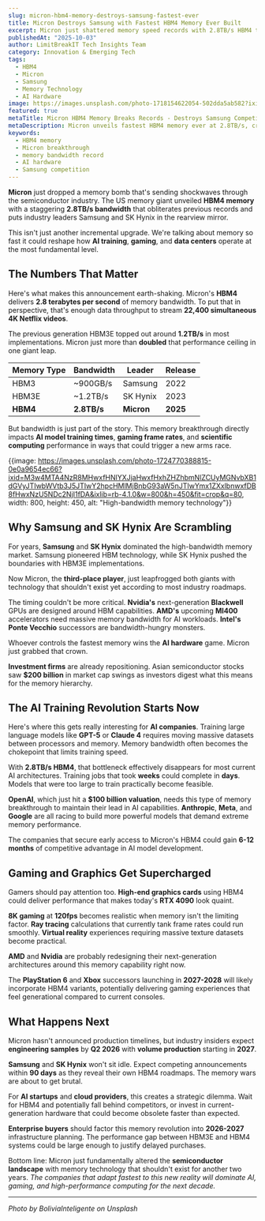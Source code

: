 ```yaml
---
slug: micron-hbm4-memory-destroys-samsung-fastest-ever
title: Micron Destroys Samsung with Fastest HBM4 Memory Ever Built
excerpt: Micron just shattered memory speed records with 2.8TB/s HBM4 that leaves Samsung and SK Hynix in the dust. This changes everything for AI.
publishedAt: "2025-10-03"
author: LimitBreakIT Tech Insights Team
category: Innovation & Emerging Tech
tags:
  - HBM4
  - Micron
  - Samsung
  - Memory Technology
  - AI Hardware
image: https://images.unsplash.com/photo-1718154622054-502dda5ab582?ixid=M3w4MTA4NzR8MHwxfHNlYXJjaHwxfHxpbm5vdmF0aW9uJTIwJTI2JTIwZW1lcmdpbmclMjB0ZWNoJTIwSEJNNCUyMG1lbW9yeSUyME1pY3JvbiUyMGJyZWFrdGhyb3VnaHxlbnwxfDB8fHwxNzU5NDc2NjI1fDA&ixlib=rb-4.1.0&w=1200&h=600&fit=crop&q=80
featured: true
metaTitle: Micron HBM4 Memory Breaks Records - Destroys Samsung Competition
metaDescription: Micron unveils fastest HBM4 memory ever at 2.8TB/s, crushing Samsung and SK Hynix. This breakthrough changes AI training and gaming forever.
keywords:
  - HBM4 memory
  - Micron breakthrough
  - memory bandwidth record
  - AI hardware
  - Samsung competition
---
```


**Micron** just dropped a memory bomb that's sending shockwaves through the semiconductor industry. The US memory giant unveiled **HBM4 memory** with a staggering **2.8TB/s bandwidth** that obliterates previous records and puts industry leaders Samsung and SK Hynix in the rearview mirror.

This isn't just another incremental upgrade. We're talking about memory so fast it could reshape how **AI training**, **gaming**, and **data centers** operate at the most fundamental level.

## **The Numbers That Matter**

Here's what makes this announcement earth-shaking. Micron's **HBM4** delivers **2.8 terabytes per second** of memory bandwidth. To put that in perspective, that's enough data throughput to stream **22,400 simultaneous 4K Netflix videos**.

The previous generation HBM3E topped out around **1.2TB/s** in most implementations. Micron just more than **doubled** that performance ceiling in one giant leap.

| Memory Type | Bandwidth | Leader | Release |
|------------|-----------|--------|----------|
| HBM3 | ~900GB/s | Samsung | 2022 |
| HBM3E | ~1.2TB/s | SK Hynix | 2023 |
| **HBM4** | **2.8TB/s** | **Micron** | **2025** |

But bandwidth is just part of the story. This memory breakthrough directly impacts **AI model training times**, **gaming frame rates**, and **scientific computing** performance in ways that could trigger a new arms race.

{{image: https://images.unsplash.com/photo-1724770388815-0e0a9654ec66?ixid=M3w4MTA4NzR8MHwxfHNlYXJjaHwxfHxhZHZhbmNlZCUyMGNvbXB1dGVyJTIwbWVtb3J5JTIwY2hpcHMlMjBnbG93aW5nJTIwYmx1ZXxlbnwxfDB8fHwxNzU5NDc2NjI1fDA&ixlib=rb-4.1.0&w=800&h=450&fit=crop&q=80, width: 800, height: 450, alt: "High-bandwidth memory technology"}}

## **Why Samsung and SK Hynix Are Scrambling**

For years, **Samsung** and **SK Hynix** dominated the high-bandwidth memory market. Samsung pioneered HBM technology, while SK Hynix pushed the boundaries with HBM3E implementations.

Now Micron, the **third-place player**, just leapfrogged both giants with technology that shouldn't exist yet according to most industry roadmaps.

The timing couldn't be more critical. **Nvidia's** next-generation **Blackwell** GPUs are designed around HBM capabilities. **AMD's** upcoming **MI400** accelerators need massive memory bandwidth for AI workloads. **Intel's** **Ponte Vecchio** successors are bandwidth-hungry monsters.

Whoever controls the fastest memory wins the **AI hardware** game. Micron just grabbed that crown.

**Investment firms** are already repositioning. Asian semiconductor stocks saw **$200 billion** in market cap swings as investors digest what this means for the memory hierarchy.

## **The AI Training Revolution Starts Now**

Here's where this gets really interesting for **AI companies**. Training large language models like **GPT-5** or **Claude 4** requires moving massive datasets between processors and memory. Memory bandwidth often becomes the chokepoint that limits training speed.

With **2.8TB/s HBM4**, that bottleneck effectively disappears for most current AI architectures. Training jobs that took **weeks** could complete in **days**. Models that were too large to train practically become feasible.

**OpenAI**, which just hit a **$100 billion valuation**, needs this type of memory breakthrough to maintain their lead in AI capabilities. **Anthropic**, **Meta**, and **Google** are all racing to build more powerful models that demand extreme memory performance.

The companies that secure early access to Micron's HBM4 could gain **6-12 months** of competitive advantage in AI model development.

## **Gaming and Graphics Get Supercharged**

Gamers should pay attention too. **High-end graphics cards** using HBM4 could deliver performance that makes today's **RTX 4090** look quaint.

**8K gaming** at **120fps** becomes realistic when memory isn't the limiting factor. **Ray tracing** calculations that currently tank frame rates could run smoothly. **Virtual reality** experiences requiring massive texture datasets become practical.

**AMD** and **Nvidia** are probably redesigning their next-generation architectures around this memory capability right now.

The **PlayStation 6** and **Xbox** successors launching in **2027-2028** will likely incorporate HBM4 variants, potentially delivering gaming experiences that feel generational compared to current consoles.

## **What Happens Next**

Micron hasn't announced production timelines, but industry insiders expect **engineering samples** by **Q2 2026** with **volume production** starting in **2027**.

**Samsung** and **SK Hynix** won't sit idle. Expect competing announcements within **90 days** as they reveal their own HBM4 roadmaps. The memory wars are about to get brutal.

For **AI startups** and **cloud providers**, this creates a strategic dilemma. Wait for HBM4 and potentially fall behind competitors, or invest in current-generation hardware that could become obsolete faster than expected.

**Enterprise buyers** should factor this memory revolution into **2026-2027** infrastructure planning. The performance gap between HBM3E and HBM4 systems could be large enough to justify delayed purchases.

Bottom line: Micron just fundamentally altered the **semiconductor landscape** with memory technology that shouldn't exist for another two years. *The companies that adapt fastest to this new reality will dominate AI, gaming, and high-performance computing for the next decade.*

---

*Photo by BoliviaInteligente on Unsplash*